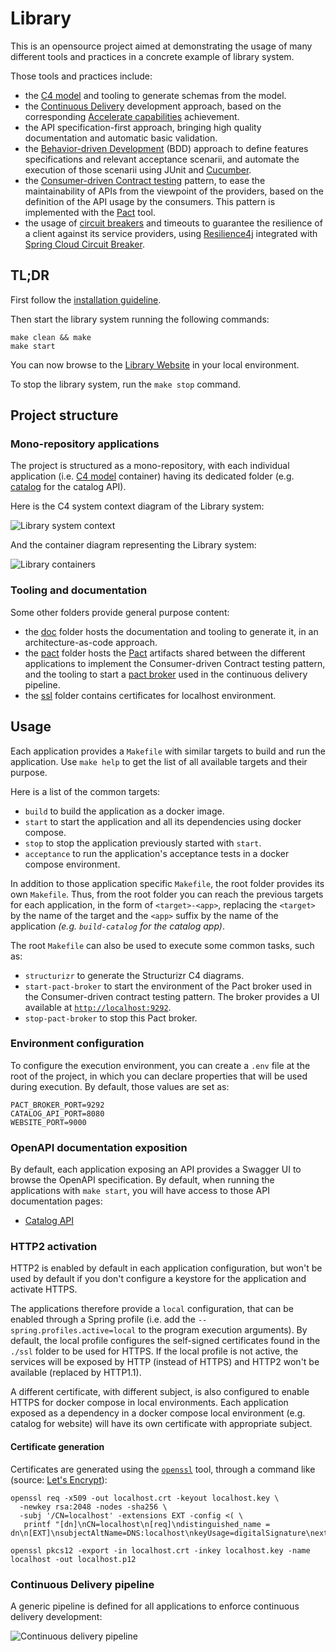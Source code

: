 # Library

This is an opensource project aimed at demonstrating the usage of many different tools and practices in a concrete
example of library system.

Those tools and practices include:

- the [C4 model](https://c4model.com/) and tooling to generate schemas from the model.
- the [Continuous Delivery](https://martinfowler.com/bliki/ContinuousDelivery.html) development approach, based on the
  corresponding [Accelerate capabilities](https://itrevolution.com/articles/24-key-capabilities-to-drive-improvement-in-software-delivery/)
  achievement.
- the API specification-first approach, bringing high quality documentation and automatic basic validation.
- the [Behavior-driven Development](https://en.wikipedia.org/wiki/Behavior-driven_development) (BDD) approach to define
  features specifications and relevant acceptance scenarii, and automate the execution of those scenarii using JUnit and
  [Cucumber](https://cucumber.io/).
- the [Consumer-driven Contract testing](https://martinfowler.com/articles/consumerDrivenContracts.html) pattern, to
  ease the maintainability of APIs from the viewpoint of the providers, based on the definition of the API usage by the
  consumers. This pattern is implemented with the [Pact](https://docs.pact.io/) tool.
- the usage of [circuit breakers](https://martinfowler.com/bliki/CircuitBreaker.html) and timeouts to guarantee the
  resilience of a client against its service providers, using [Resilience4j](https://resilience4j.readme.io/) integrated
  with [Spring Cloud Circuit Breaker](https://docs.spring.io/spring-cloud-circuitbreaker/reference/index.html).

## TL;DR

First follow the [installation guideline](./INSTALLATION.md).

Then start the library system running the following commands:

```shell
make clean && make
make start
```

You can now browse to the [Library Website](https://localhost:9000/) in your local environment.

To stop the library system, run the `make stop` command.

## Project structure

### Mono-repository applications

The project is structured as a mono-repository, with each individual application (i.e. [C4 model](https://c4model.com/)
container) having its dedicated folder (e.g. [catalog](./catalog) for the catalog API).

Here is the C4 system context diagram of the Library system:

![Library system context](doc/architecture/c4/Library-Context.png)

And the container diagram representing the Library system:

![Library containers](doc/architecture/c4/Library-Containers.png)

### Tooling and documentation

Some other folders provide general purpose content:

- the [doc](./doc) folder hosts the documentation and tooling to generate it, in an architecture-as-code approach.
- the [pact](./pact) folder hosts the [Pact](https://docs.pact.io/) artifacts shared between the different applications
  to implement the Consumer-driven Contract testing pattern, and the tooling to start a
  [pact broker](https://github.com/pact-foundation/pact_broker) used in the continuous delivery pipeline.
- the [ssl](./ssl) folder contains certificates for localhost environment.

## Usage

Each application provides a `Makefile` with similar targets to build and run the application. Use `make help` to get the
list of all available targets and their purpose.

Here is a list of the common targets:

- `build` to build the application as a docker image.
- `start` to start the application and all its dependencies using docker compose.
- `stop` to stop the application previously started with `start`.
- `acceptance` to run the application's acceptance tests in a docker compose environment.

In addition to those application specific `Makefile`, the root folder provides its own `Makefile`. Thus, from the root
folder you can reach the previous targets for each application, in the form of `<target>-<app>`, replacing the `<target>`
by the name of the target and the `<app>` suffix by the name of the application _(e.g. `build-catalog` for the catalog
app)_.

The root `Makefile` can also be used to execute some common tasks, such as:

- `structurizr` to generate the Structurizr C4 diagrams.
- `start-pact-broker` to start the environment of the Pact broker used in the Consumer-driven contract testing pattern.
  The broker provides a UI available at [`http://localhost:9292`](http://localhost:9292).
- `stop-pact-broker` to stop this Pact broker.

### Environment configuration

To configure the execution environment, you can create a `.env` file at the root of the project, in which you can declare
properties that will be used during execution. By default, those values are set as:

```properties
PACT_BROKER_PORT=9292
CATALOG_API_PORT=8080
WEBSITE_PORT=9000
```

### OpenAPI documentation exposition

By default, each application exposing an API provides a Swagger UI to browse the OpenAPI specification. By default, when
running the applications with `make start`, you will have access to those API documentation pages:

- [Catalog API](https://localhost:8080/swagger-ui/index.html)

### HTTP2 activation

HTTP2 is enabled by default in each application configuration, but won't be used by default if you don't configure a
keystore for the application and activate HTTPS.

The applications therefore provide a `local` configuration, that can be enabled through a Spring profile (i.e. add the
`--spring.profiles.active=local` to the program execution arguments). By default, the local profile configures the
self-signed certificates found in the `./ssl` folder to be used for HTTPS. If the local profile is not active, the
services will be exposed by HTTP (instead of HTTPS) and HTTP2 won't be available (replaced by HTTP1.1).

A different certificate, with different subject, is also configured to enable HTTPS for docker compose in local
environments. Each application exposed as a dependency in a docker compose local environment (e.g. catalog for website)
will have its own certificate with appropriate subject.

#### Certificate generation

Certificates are generated using the [`openssl`]() tool, through a command like (source:
[Let's Encrypt](https://letsencrypt.org/docs/certificates-for-localhost/)):

```shell
openssl req -x509 -out localhost.crt -keyout localhost.key \
  -newkey rsa:2048 -nodes -sha256 \
  -subj '/CN=localhost' -extensions EXT -config <( \
   printf "[dn]\nCN=localhost\n[req]\ndistinguished_name = dn\n[EXT]\nsubjectAltName=DNS:localhost\nkeyUsage=digitalSignature\nextendedKeyUsage=serverAuth")

openssl pkcs12 -export -in localhost.crt -inkey localhost.key -name localhost -out localhost.p12
```

### Continuous Delivery pipeline

A generic pipeline is defined for all applications to enforce continuous delivery development:

![Continuous delivery pipeline](./doc/architecture/cd/cd-pipeline.png)
